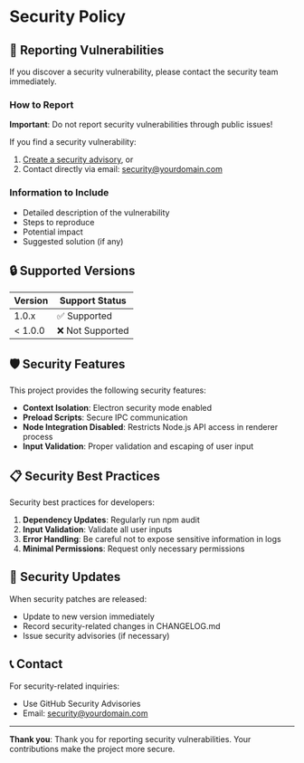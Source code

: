 # Security Policy

## 🚨 Reporting Vulnerabilities

If you discover a security vulnerability, please contact the security team immediately.

### How to Report

**Important**: Do not report security vulnerabilities through public issues!

If you find a security vulnerability:
1. [Create a security advisory](https://github.com/yourusername/electron-watermark/security/advisories/new), or
2. Contact directly via email: security@yourdomain.com

### Information to Include

- Detailed description of the vulnerability
- Steps to reproduce
- Potential impact
- Suggested solution (if any)

## 🔒 Supported Versions

| Version | Support Status |
|---------|----------------|
| 1.0.x   | ✅ Supported   |
| < 1.0.0 | ❌ Not Supported |

## 🛡️ Security Features

This project provides the following security features:

- **Context Isolation**: Electron security mode enabled
- **Preload Scripts**: Secure IPC communication
- **Node Integration Disabled**: Restricts Node.js API access in renderer process
- **Input Validation**: Proper validation and escaping of user input

## 📋 Security Best Practices

Security best practices for developers:

1. **Dependency Updates**: Regularly run npm audit
2. **Input Validation**: Validate all user inputs
3. **Error Handling**: Be careful not to expose sensitive information in logs
4. **Minimal Permissions**: Request only necessary permissions

## 🚀 Security Updates

When security patches are released:
- Update to new version immediately
- Record security-related changes in CHANGELOG.md
- Issue security advisories (if necessary)

## 📞 Contact

For security-related inquiries:
- Use GitHub Security Advisories
- Email: security@yourdomain.com

---

**Thank you**: Thank you for reporting security vulnerabilities. Your contributions make the project more secure.
